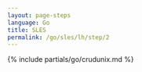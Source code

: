 ```yaml
---
layout: page-steps
language: Go
title: SLES
permalink: /go/sles/lh/step/2
---
```


{% include partials/go/crudunix.md %}

